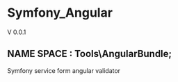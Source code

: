 # Symfony_Angular
 V 0.0.1

## NAME SPACE :   Tools\AngularBundle;
Symfony service form angular validator 
